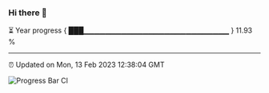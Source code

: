### Hi there 👋

⏳ Year progress { ███▁▁▁▁▁▁▁▁▁▁▁▁▁▁▁▁▁▁▁▁▁▁▁▁▁▁▁ } 11.93 %

---

⏰ Updated on Mon, 13 Feb 2023 12:38:04 GMT

![Progress Bar CI](https://github.com/ZhaoGui/ZhaoGui/workflows/Progress%20Bar%20CI/badge.svg)
